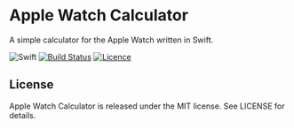 # Apple Watch Calculator
A simple calculator for the Apple Watch written in Swift.

![Swift](http://img.shields.io/badge/swift-4.0-brightgreen.svg)
[![Build Status](https://travis-ci.org/peterentwistle/Apple-Watch-Calculator.svg?branch=master)](https://travis-ci.org/peterentwistle/Apple-Watch-Calculator)
[![Licence](https://img.shields.io/badge/Licence-MIT-lightgrey.svg)](https://github.com/peterentwistle/Apple-Watch-Calculator/blob/master/LICENSE)

## License
Apple Watch Calculator is released under the MIT license. See LICENSE for details.
